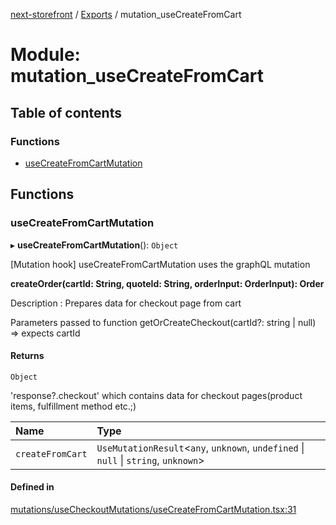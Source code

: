 [next-storefront](../README.md) / [Exports](../modules.md) / mutation_useCreateFromCart

# Module: mutation_useCreateFromCart

## Table of contents

### Functions

- [useCreateFromCartMutation](mutation_useCreateFromCart.md#usecreatefromcartmutation)

## Functions

### useCreateFromCartMutation

▸ **useCreateFromCartMutation**(): `Object`

[Mutation hook] useCreateFromCartMutation uses the graphQL mutation

<b>createOrder(cartId: String, quoteId: String, orderInput: OrderInput): Order</b>

Description : Prepares data for checkout page from cart

Parameters passed to function getOrCreateCheckout(cartId?: string | null) => expects cartId

#### Returns

`Object`

'response?.checkout' which contains data for checkout pages(product items, fulfillment method etc.;)

| Name             | Type                                                                                 |
| :--------------- | :----------------------------------------------------------------------------------- |
| `createFromCart` | `UseMutationResult`<`any`, `unknown`, `undefined` \| `null` \| `string`, `unknown`\> |

#### Defined in

[mutations/useCheckoutMutations/useCreateFromCartMutation.tsx:31](https://github.com/KiboSoftware/nextjs-storefront/blob/98414f4/hooks/mutations/useCheckoutMutations/useCreateFromCartMutation.tsx#L31)
